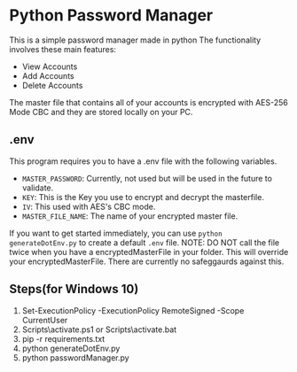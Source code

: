 # Python Password Manager
This is a simple password manager made in python
The functionality involves these main features:
- View Accounts
- Add Accounts
- Delete Accounts

The master file that contains all of your accounts is encrypted with AES-256 Mode CBC and they are stored locally on your PC.

## .env
This program requires you to have a .env file with the following variables.
- `MASTER_PASSWORD`: Currently, not used but will be used in the future to validate.
- `KEY`: This is the Key you use to encrypt and decrypt the masterfile.
- `IV`: This used with AES's CBC mode.
- `MASTER_FILE_NAME`: The name of your encrypted master file.

If you want to get started immediately, you can use `python generateDotEnv.py` to create a default `.env` file. 
NOTE: DO NOT call the file twice when you have a encryptedMasterFile in your folder. This will override your encryptedMasterFile. There are currently no safeggaurds against this.

## Steps(for Windows 10)
1. Set-ExecutionPolicy -ExecutionPolicy RemoteSigned -Scope CurrentUser
2. Scripts\activate.ps1 or Scripts\activate.bat
3. pip -r requirements.txt
4. python generateDotEnv.py
4. python passwordManager.py